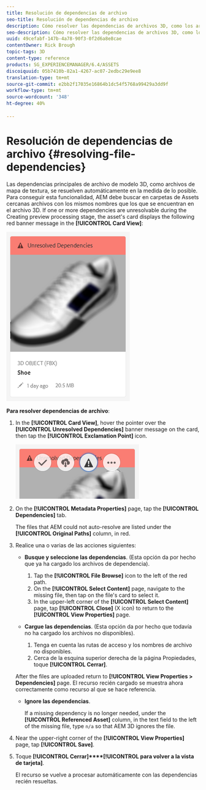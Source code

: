 ```yaml
---
title: Resolución de dependencias de archivo
seo-title: Resolución de dependencias de archivo
description: Cómo resolver las dependencias de archivos 3D, como los archivos de mapas de textura, cuando falla la resolución automática.
seo-description: Cómo resolver las dependencias de archivos 3D, como los archivos de mapas de textura, cuando falla la resolución automática.
uuid: 49cefabf-147b-4a78-90f3-0f2d6a8e8cae
contentOwner: Rick Brough
topic-tags: 3D
content-type: reference
products: SG_EXPERIENCEMANAGER/6.4/ASSETS
discoiquuid: 05b7410b-82a1-4267-ac07-2edbc29e9ee8
translation-type: tm+mt
source-git-commit: e2bb2f17035e16864b1dc54f5768a99429a3dd9f
workflow-type: tm+mt
source-wordcount: '348'
ht-degree: 40%

---
```



# Resolución de dependencias de archivo {#resolving-file-dependencies}

Las dependencias principales de archivo de modelo 3D, como archivos de mapa de textura, se resuelven automáticamente en la medida de lo posible. Para conseguir esta funcionalidad, AEM debe buscar en carpetas de Assets cercanas archivos con los mismos nombres que los que se encuentran en el archivo 3D. If one or more dependencies are unresolvable during the Creating preview processing stage, the asset&#39;s card displays the following red banner message in the **[!UICONTROL Card View]**:

![chlimage_1-124](assets/chlimage_1-124.png)

**Para resolver dependencias de archivo**:

1. In the **[!UICONTROL Card View]**, hover the pointer over the **[!UICONTROL Unresolved Dependencies]** banner message on the card, then tap the **[!UICONTROL Exclamation Point]** icon.

   ![chlimage_1-125](assets/chlimage_1-125.png)

1. On the **[!UICONTROL Metadata Properties]** page, tap the **[!UICONTROL Dependencies]** tab.

   The files that AEM could not auto-resolve are listed under the **[!UICONTROL Original Paths]** column, in red.

1. Realice una o varias de las acciones siguientes:

   * **Busque y seleccione las dependencias**. (Esta opción da por hecho que ya ha cargado los archivos de dependencia).

      1. Tap the **[!UICONTROL File Browse]** icon to the left of the red path.
      1. On the **[!UICONTROL Select Content]** page, navigate to the missing file, then tap on the file&#39;s card to select it.
      1. In the upper-left corner of the **[!UICONTROL Select Content]** page, tap **[!UICONTROL Close]** (X icon) to return to the **[!UICONTROL View Properties]** page.
   * **Cargue las dependencias**. (Esta opción da por hecho que todavía no ha cargado los archivos no disponibles).

      1. Tenga en cuenta las rutas de acceso y los nombres de archivo no disponibles.
      1. Cerca de la esquina superior derecha de la página Propiedades, toque **[!UICONTROL Cerrar]**.

   After the files are uploaded return to **[!UICONTROL View Properties > Dependencies]** page. El recurso recién cargado se muestra ahora correctamente como recurso al que se hace referencia.

   * **Ignore las dependencias**.

      If a missing dependency is no longer needed, under the **[!UICONTROL Referenced Asset]** column, in the text field to the left of the missing file, type `n/a` so that AEM 3D ignores the file.



1. Near the upper-right corner of the **[!UICONTROL View Properties]** page, tap **[!UICONTROL Save]**.
1. Toque **[!UICONTROL Cerrar]****[!UICONTROL para volver a la vista de tarjeta]**.

   El recurso se vuelve a procesar automáticamente con las dependencias recién resueltas.

